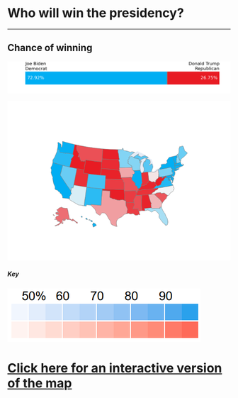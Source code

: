 # Who will win the presidency?
---
## Chance of winning
![Model Probabilities](/model_probability.png)

![Choropleth Map](/choropleth_map.png)

##### Key
![Map Key](/map_key.png)


# [Click here for an interactive version of the map](choropleth_map.html)
